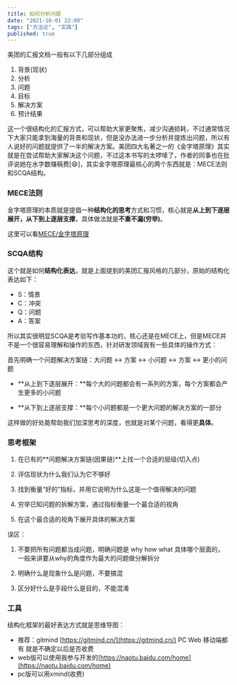 ```yaml
---
title: 如何分析问题
date: "2021-10-01 22:00"
tags: ["方法论", "实践"]
published: true
---
```

美团的汇报文档一般有以下几部分组成
1. 背景(现状)
2. 分析
3. 问题
4. 目标
5. 解决方案
6. 预计结果

这一个很结构化的汇报方式，可以帮助大家更聚焦，减少沟通损耗，不过通常情况下大家只能拿到海量的背景和现状，但是没办法进一步分析并提炼出问题，所以有人说好的问题就提供了一半的解决方案。美团四大名著之一的《金字塔原理》其实就是在尝试帮助大家解决这个问题，不过这本书写的太啰嗦了，作者的同事也在批评说她在水字数赚稿费[:smile:]，其实金字塔原理最核心的两个东西就是：MECE法则和SCQA结构。

### MECE法则

金字塔原理的本质就是提倡一种**结构化的思考**方式和习惯，核心就是**从上到下逐层展开，从下到上逐层支撑**，具体做法就是**不重不漏(**穷举**)**。

这里可以看[MECE/金字塔原理](https://km.sankuai.com/page/1207135841)

### SCQA结构

这个就是如何**结构化表达**，就是上面提到的美团汇报风格的几部分，原始的结构化表达如下：

- S：情景
- C：冲突
- Q：问题
- A：答案
    

所以其实很明显SCQA是考验写作基本功的，核心还是在MECE上，但是MECE并不是一个很容易理解和操作的东西，针对研发领域我有一些具体的操作方式：

首先明确一个问题解决方案链：大问题 <-> 方案 <-> 小问题 <-> 方案 <-> 更小的问题

- **从上到下逐层展开：**每个大的问题都会有一系列的方案，每个方案都会产生更多的小问题
    
- **从下到上逐层支撑：**每个小问题都是一个更大问题的解决方案的一部分
    

这样做的好处能帮助我们加深思考的深度，也就是对某个问题，看得更**具体**。

### 思考框架

1. 在已有的**问题解决方案链(因果链)**上找一个合适的层级(切入点)
    
2. 评估现状为什么我们认为它不够好
    
3. 找到衡量“好的”指标，并用它说明为什么这是一个值得解决的问题
    
4. 穷举已知问题的拆解方案，通过指标衡量一个最合适的视角
    
5. 在这个最合适的视角下展开具体的解决方案
    

误区：

1. 不要把所有问题都当成问题，明确问题是 why how what 具体哪个层面的，一般来讲要从why的角度作为最大的问题做分解拆分
    
2. 明确什么是现象什么是问题，不要搞混
    
3. 区分好什么是手段什么是目的，不能混淆
    

### 工具

结构化框架的最好表达方式就是思维导图：

- 推荐：gitmind [https://gitmind.cn/](https://gitmind.cn/) PC Web 移动端都有 就是不确定以后是否收费
- web版可以使用我参与开发的[https://naotu.baidu.com/home](https://naotu.baidu.com/home)
- pc版可以用xmind(收费)